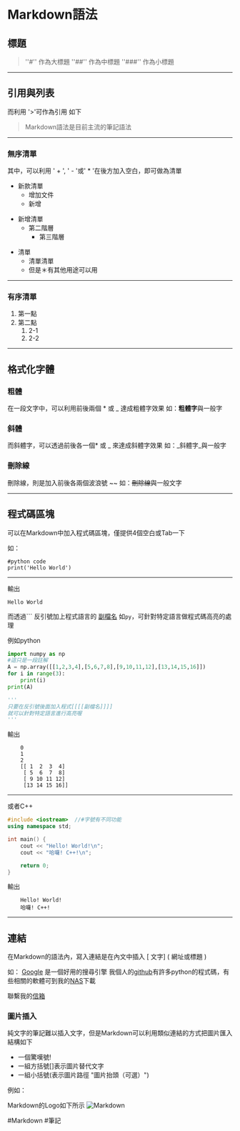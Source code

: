 # Markdown語法
## 標題
> ''#'' 作為大標題
> ''##'' 作為中標題
> ''###'' 作為小標題

***
## 引用與列表
而利用 '>'可作為引用
如下

> Markdown語法是目前主流的筆記語法
---
### 無序清單
其中，可以利用 ' + ', ' - '或' * '在後方加入空白，即可做為清單
+ 新款清單
	+ 增加文件
	+ 新增
- 新增清單
	- 第二階層
		- 第三階層
* 清單
	* 清單清單
	* 但是＊有其他用途可以用
---
### 有序清單
1. 第一點
2. 第二點
	1. 2-1
	2. 2-2

***
## 格式化字體
### 粗體
在一段文字中，可以利用前後兩個 \* 或 \_ 達成粗體字效果
如：**粗體字**與一般字

### 斜體
而斜體字，可以透過前後各一個\* 或 \_  來達成斜體字效果
如：_斜體字_與一般字

### 刪除線
刪除線，則是加入前後各兩個波浪號 \~\~
如：~~刪除線~~與一般文字


***
## 程式碼區塊
可以在Markdown中加入程式碼區塊，僅提供4個空白或Tab一下

如：

	#python code
	print('Hello World')
---
 輸出
 
	Hello World
	
而透過\`\`\` 反引號加上程式語言的 [副檔名](副檔名) 如`py`，可針對特定語言做程式碼高亮的處理

例如python
```py
import numpy as np
#這只是一段註解
A = np.array([[1,2,3,4],[5,6,7,8],[9,10,11,12],[13,14,15,16]])
for i in range(3):
	print(i)
print(A)

'''
只要在反引號後面加入程式[[[[副檔名]]]]
就可以針對特定語言進行高亮喔
'''

```
輸出
```
	0
	1
	2
	[[ 1  2  3  4]
 	 [ 5  6  7  8]
 	 [ 9 10 11 12]
	 [13 14 15 16]]
```

---
或者C++
```cpp
#include <iostream>  //#字號有不同功能   
using namespace std; 

int main() { 
    cout << "Hello! World!\n"; 
    cout << "哈囉! C++!\n";

    return 0; 
}
```
輸出
```
	Hello! World!
	哈囉! C++!
```

***
## 連結

在Markdown的語法內，寫入連結是在內文中插入 \[ 文字\] \( 網址或標題 \)

如：
[Google](https://www.google.com.tw/) 是一個好用的搜尋引擎
我個人的[github](https://github.com/edwardhome)有許多python的程式碼，有些相關的軟體可到我的[NAS](http://nuueolab405.ddns.net:5000/)下載

聯繫我的[信箱](mailto:edward61221@gmail.com)

### 圖片插入
純文字的筆記難以插入文字，但是Markdown可以利用類似連結的方式把圖片匯入
結構如下
* 一個驚嘆號\!
* 一組方括號\[\]表示圖片替代文字
* 一組小括號\(表示圖片路徑 \"圖片抬頭（可選）\"\)

例如：

Markdown的Logo如下所示
![Markdown](https://markdown.tw/images/208x128.png "Markdown Logo")

#Markdown #筆記 